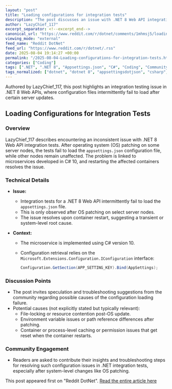 ```yaml
---
layout: "post"
title: "Loading configurations for integration tests"
description: "The post discusses an issue with .NET 8 Web API integration tests failing to load the appsettings.json configuration file after OS patching on specific server nodes. The problem is resolved by restarting the containers. The discussion centers on configuration loading within .NET microservices and potential causes."
author: "LazyChief_117"
excerpt_separator: <!--excerpt_end-->
canonical_url: "https://www.reddit.com/r/dotnet/comments/1mhmsj5/loading_configurations_for_integration_tests/"
viewing_mode: "external"
feed_name: "Reddit DotNet"
feed_url: "https://www.reddit.com/r/dotnet/.rss"
date: 2025-08-04 19:14:27 +00:00
permalink: "/2025-08-04-Loading-configurations-for-integration-tests.html"
categories: ["Coding"]
tags: [".NET", ".NET 8", "Appsettings.json", "C#", "Coding", "Community", "Configuration", "Container", "Integration Tests", "Microservices", "Microsoft.Extensions.Configuration", "OS Patching", "Web API"]
tags_normalized: ["dotnet", "dotnet 8", "appsettingsdotjson", "csharp", "coding", "community", "configuration", "container", "integration tests", "microservices", "microsoftdotextensionsdotconfiguration", "os patching", "web api"]
---
```


Authored by LazyChief_117, this post highlights an integration testing issue in .NET 8 Web APIs, where configuration files intermittently fail to load after certain server updates.<!--excerpt_end-->

## Loading Configurations for Integration Tests

### Overview

LazyChief_117 describes encountering an inconsistent issue with .NET 8 Web API integration tests. After operating system (OS) patching on some server nodes, the tests fail to load the `appsettings.json` configuration file, while other nodes remain unaffected. The problem is linked to microservices developed in C# 10, and restarting the affected containers resolves the issue.

### Technical Details

- **Issue:**
  - Integration tests for a .NET 8 Web API intermittently fail to load the `appsettings.json` file.
  - This is only observed after OS patching on select server nodes.
  - The issue resolves upon container restart, suggesting a transient or system-level root cause.

- **Context:**
  - The microservice is implemented using C# version 10.
  - Configuration retrieval relies on the `Microsoft.Extensions.Configuration.IConfiguration` interface:

    ```csharp
    Configuration.GetSection(APP_SETTING_KEY).Bind(AppSettings);
    ```

### Discussion Points

- The post invites speculation and troubleshooting suggestions from the community regarding possible causes of the configuration loading failure.
- Potential causes (not explicitly stated but typically relevant):
  - File-locking or resource contention post-OS update.
  - Environment variable issues or path reference differences after patching.
  - Container or process-level caching or permission issues that get reset when the container restarts.

### Community Engagement

- Readers are asked to contribute their insights and troubleshooting steps for resolving such configuration issues in .NET integration tests, especially after system-level changes like OS patching.

This post appeared first on "Reddit DotNet". [Read the entire article here](https://www.reddit.com/r/dotnet/comments/1mhmsj5/loading_configurations_for_integration_tests/)
